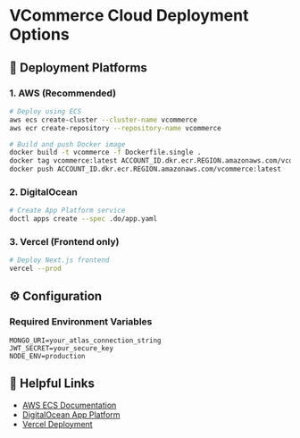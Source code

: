 # VCommerce Cloud Deployment Options

## 🚀 Deployment Platforms

### 1. AWS (Recommended)
```bash
# Deploy using ECS
aws ecs create-cluster --cluster-name vcommerce
aws ecr create-repository --repository-name vcommerce

# Build and push Docker image
docker build -t vcommerce -f Dockerfile.single .
docker tag vcommerce:latest ACCOUNT_ID.dkr.ecr.REGION.amazonaws.com/vcommerce:latest
docker push ACCOUNT_ID.dkr.ecr.REGION.amazonaws.com/vcommerce:latest
```

### 2. DigitalOcean
```bash
# Create App Platform service
doctl apps create --spec .do/app.yaml
```

### 3. Vercel (Frontend only)
```bash
# Deploy Next.js frontend
vercel --prod
```

## ⚙️ Configuration

### Required Environment Variables
```env
MONGO_URI=your_atlas_connection_string
JWT_SECRET=your_secure_key
NODE_ENV=production
```

## 🔗 Helpful Links
- [AWS ECS Documentation](https://aws.amazon.com/ecs/)
- [DigitalOcean App Platform](https://www.digitalocean.com/products/app-platform)
- [Vercel Deployment](https://vercel.com/docs)